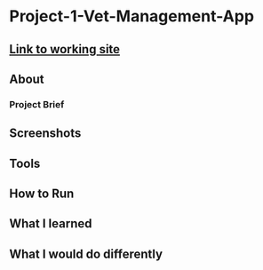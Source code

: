 # Project-1-Vet-Management-App

<h2><a href="">Link to working site</a></h2>

<h2>About</h2>

<h3>Project Brief</h3>
<h2>Screenshots</h2>

<h2>Tools</h2>

<h2>How to Run</h2>

<h2>What I learned</h2>


<h2>What I would do differently</h2>
